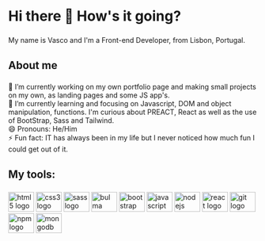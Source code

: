 <h1 align="left">Hi there 👋 How's it going?</h1>

###

<p align="left">My name is Vasco and I'm a Front-end Developer, from Lisbon, Portugal.</p>

###

<h2 align="left">About me</h2>

###

<p align="left">🔭 I’m currently working on my own portfolio page and making small projects on my own, as landing pages and some JS app's.<br>🌱 I’m currently learning and focusing on Javascript, DOM and object manipulation, functions. I'm curious about PREACT, React as well as the use of BootStrap, Sass and Tailwind.<br>😄 Pronouns: He/Him<br>⚡ Fun fact: IT has always been in my life but I never noticed how much fun I could get out of it.</p>

###

<h2 align="left">My tools:</h2>

###

<div align="left">
  <img src="https://cdn.jsdelivr.net/gh/devicons/devicon/icons/html5/html5-original.svg" height="40" width="52" alt="html5 logo"  />
  <img src="https://cdn.jsdelivr.net/gh/devicons/devicon/icons/css3/css3-original.svg" height="40" width="52" alt="css3 logo"  />
  <img src="https://cdn.jsdelivr.net/gh/devicons/devicon/icons/sass/sass-original.svg" height="40" width="52" alt="sass logo"  />
  <img src="https://cdn.jsdelivr.net/gh/devicons/devicon/icons/bulma/bulma-plain.svg" height="40" width="52" alt="bulma logo" />
  <img src="https://cdn.jsdelivr.net/gh/devicons/devicon/icons/bootstrap/bootstrap-original.svg" height="40" width="52" alt="bootstrap logo"  />
  <img src="https://cdn.jsdelivr.net/gh/devicons/devicon/icons/javascript/javascript-original.svg" height="40" width="52" alt="javascript logo"  />
  <img src="https://cdn.jsdelivr.net/gh/devicons/devicon/icons/nodejs/nodejs-original.svg" height="40" width="52" alt="nodejs logo"  />
  <img src="https://cdn.jsdelivr.net/gh/devicons/devicon/icons/react/react-original-wordmark.svg" height="40" width="52" alt="react logo" />
  <img src="https://cdn.jsdelivr.net/gh/devicons/devicon/icons/git/git-original-wordmark.svg" height="40" width="52" alt="git logo" />
  <img src="https://cdn.jsdelivr.net/gh/devicons/devicon/icons/npm/npm-original-wordmark.svg" height="40" width="52" alt="npm logo"  />
  <img src="https://cdn.jsdelivr.net/gh/devicons/devicon/icons/mongodb/mongodb-original-wordmark.svg" height="40" width="52" alt="mongodb logo" />
  </div>
          





